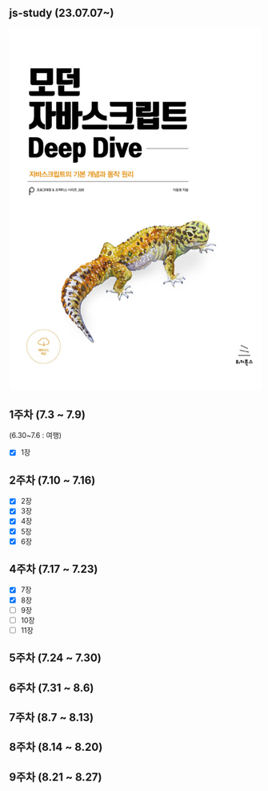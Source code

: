 ## js-study (23.07.07~)
<img src="/images/모던 자바스크립트.jpg" width="600px">

## 1주차 (7.3 ~ 7.9) <br>
(6.30~7.6 : 여행) <br>
- [x] 1장
## 2주차 (7.10 ~ 7.16) <br>
- [x] 2장
- [x] 3장
- [x] 4장
- [x] 5장
- [x] 6장
## 4주차 (7.17 ~ 7.23) <br>
- [x] 7장
- [x] 8장
- [ ] 9장
- [ ] 10장
- [ ] 11장
## 5주차 (7.24 ~ 7.30) <br>

## 6주차 (7.31 ~ 8.6) <br>

## 7주차 (8.7 ~ 8.13) <br>

## 8주차 (8.14 ~ 8.20) <br>

## 9주차 (8.21 ~ 8.27) <br>





